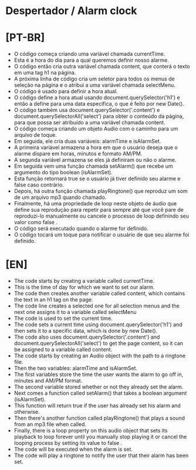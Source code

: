 
# Despertador / Alarm clock

# [PT-BR]

- O código começa criando uma variável chamada currentTime.
- Esta é a hora do dia para a qual queremos definir nosso alarme.
- O código então cria outra variável chamada content, que conterá o texto em uma tag h1 na página.
- A próxima linha de código cria um seletor para todos os menus de seleção na página e o atribui a uma variável chamada selectMenu.
- O código é usado para definir a hora atual.
- O código define a hora atual usando document.querySelector('h1') e então a define para uma data específica, o que é feito por new Date().
- O código também usa document.querySelector('.content') e document.querySelectorAll('select') para obter o conteúdo da página, para que possa ser atribuído a uma variável chamada content.
- O código começa criando um objeto Audio com o caminho para um arquivo de toque.
- Em seguida, ele cria duas variáveis: alarmTime e isAlarmSet.
- A primeira variável armazena a hora em que o usuário deseja que o alarme dispare em horas, minutos e formato AM/PM.
- A segunda variável armazena se eles já definiram ou não o alarme.
- Em seguida vem uma função chamada setAlarm() que recebe um argumento do tipo boolean (isAlarmSet).
- Esta função retornará true se o usuário já tiver definido seu alarme e false caso contrário.
- Depois, há outra função chamada playRingtone() que reproduz um som de um arquivo mp3 quando chamado.
- Finalmente, há uma propriedade de loop neste objeto de áudio que define sua reprodução para repetir para sempre até que você pare de reproduzi-lo manualmente ou cancele o processo de loop definindo seu valor como false .
- O código será executado quando o alarme for definido.
- O código tocará um toque para notificar o usuário de que seu alarme foi definido.

# [EN]

- The code starts by creating a variable called currentTime.
- This is the time of day for which we want to set our alarm.
- The code then creates another variable called content, which contains the text in an h1 tag on the page.
- The code line creates a selected one for all selection menus and the next one assigns it to a variable called selectMenu
- The code is used to set the current time.
- The code sets a current time using document.querySelector('h1') and then sets it to a specific data, which is done by new Date().
- The code also uses document.querySelector('.content') and document.querySelectorAll('select') to get the page content, so it can be assigned to a variable called content.
- The code starts by creating an Audio object with the path to a ringtone file.
- Then the two variables: alarmTime and isAlarmSet.
- The first variables store the time the user wants the alarm to go off in, minutes and AM/PM format.
- The second variable stored whether or not they already set the alarm.
- Next comes a function called setAlarm() that takes a boolean argument (isAlarmSet).
- This function will return true if the user has already set his alarm and otherwise.
- Then there's another function called playRingtone() that plays a sound from an mp3 file when called.
- Finally, there is a loop property on this audio object that sets its playback to loop forever until you manually stop playing it or cancel the looping process by setting its value to false .
- The code will be executed when the alarm is set.
- The code will play a ringtone to notify the user that their alarm has been set.
